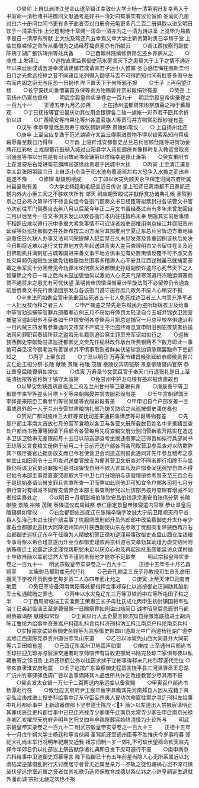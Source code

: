 <!-- { "loadSidebar": true } -->
　　○癸卯  上自瓜洲济江登金山遂至镇江幸致仕大学士杨一清第明日复幸焉入于书室命一清检诸书进御问文献通考是好书一清对曰有事实有议论诚如  圣谕问几册对曰六十册问世间书更有多于此者否对曰册府元龟更多凡二百二册俱取以进又明日饮于一清第乐作  上分题制诗十章赐一清命一清亦为之一清为诗进呈  上览毕为易数字是日一清厚有所献  上大悦及驾还凡五幸焉又幸大学士靳贵第时贵已卒殡于堂  上临其柩嗟悼之命所从番僧为之诵经荐福贵家亦有所献云
　　○调江西按察司副使陈槐于湖广整饬靖州等处兵备
　　○己酉翰林院编修蔡昂乞还乡养病从之
　　○庚戌  上发镇江
　　○巡按直隶监察御史范永銮言天下之患莫大于上下之情不通近年以来廷臣或请罢游幸或请建储君或请亲君子远小人惟冀  圣心感悟悔往图新柰何日月之光愈远纶綍之音不闻诸臣论列得入御览与否不可得而知也间有批答多假乎左右而内阁之臣无与臣恐一日祸作  陛下置天下于何所邪不报
　　○壬子  上再宿望江楼
　　○长宁安抚司番僧寨首方保等贡方物赐晏并赏彩叚绢钞有差
　　○癸丑  上至扬州仍寓总督府
　　明武宗毅皇帝实录卷之一百九十
　明武宗毅皇帝实录卷之一百九十一
　　正德五年九月乙卯朔
　　上在扬州遣都督宋彬祭旗纛之神于蕃厘观
　　○丁巳抚按等官设晏庆功其仪用金银牌各二轴一旗帐一彩币若干匹其余折价以进
　　○广西镇安等府杲化等州各遣官族人等贡马并方物赏彩叚钞锭有差
　　○戊午  孝恭章皇后忌辰寿宁候张鹤龄谒祭  景陵如常仪
　　○  上自扬州北还
　　○庚申  上至宝应复渔于范光湖镇守太监丘得索进贡物不得以铁索系知府蒋瑶窘辱备至数日乃得释
　　○辛酉  上驻跸淮安都御史丛兰总兵官顾仕隆等进贺功金牌花红彩帐  上戎服簪花鼓骑入城过山阳县学入焉视廊庑肖像移时复入教官舍取资治通鉴等书以出先是有司治故尚书金濂第以俟临幸是夜止濂第
　　○癸亥重阳节  上在淮安左右竞进菊花旗牌官遂缘此责取于民城中大扰
　　○丙寅  上至清江浦复幸太监张阳第踰三日  上自泛小舟渔于积水池舟覆溺焉左右大恐争入水掖之而出自是遂不豫
　　○修理  献陵明楼成
　　○丁卯以水灾免顺天永平保定河间四府所属州县夏税有差
　　○大学士杨廷和毛纪言近日传说  皇上班师已离南都不日奏凯还朝内外大小臣工闻之不胜欢庆所有  郊天  祔庙朝贺殿试并献俘赏功诸典礼候  圣驾到京之日必将次第举行不待言矣但今各衙门题奏文书已经臣等拟票封进各该管文书官节次前往军门赍奏自去年八月以后至今年正二月文书虽经奏过尚有多年未曾发回自二月以后至今一应文书俱未发出以致各衙门本内往往皆称未奉  明旨其实前后事情不相照应难以遵行况中多重大紧急事情不可迟误者如吏部推用南京操江并郧阳贵州延绥等处巡抚都御史并各处布按二司方面官其部推用宁夏辽东总兵官皆边方重地镇巡重任日久缺人办事又法司问完提解人犯监禁日久未见发落及各重囚例该秋后处决今日期将近难以遽行又甘肃地方先年起送进贡夷人差官查理明白又令留往在关及近日佛朗机并满剌加占城等国进来番文事干地方俱未见有处置夷情反覆不可不虑又各处灾异频仍盗贼生发徵免钱粮赈恤贫困事多稽滞人心不安其江西逆贼虽已就擒而荼毒之余军民十分困苦见今功罪未论刑赏太迟都御史孙燧副使许逵尽心死节天下之人皆痛愤之今已一年之后尚未显加褒恤何以激劝人心况天气渐寒河道将冻粮运俱塞商贾不通将来之患尤有可忧伏望  圣明俯审舆情深惟至计早旋法驾不必留停仍令通查前后赍奏文书先行奏请回京发与各该衙门遵守施行庶几政务不废人心稍安不报
　　○辛未法司如例会官审录重囚应死者五十七人免死戍边卫者三人内官充净军者一人妇女杖而释之者三人
　　○申严捕盗之禁先是东城民为盗所劫锦衣卫及给事中等官劾巡捕等官罪兵部覆奏近例三月不获始夺俸罚太轻请自今五城并锦衣卫团营捕盗官盗起限外不获者如千户姚安例各夺俸两月把总巡捕官一月总甲校卒俱逮治若一月内贼三四发者参奏逮问又夜禁不严窝主不治盗终难息宜申明旧例犯夜禁者执送法司问罪职官奏请所获之盗若无名籍则追治窝主罪至充军诏如拟行之
　　○巡按狭西御史李献劾甘肃巡抚都御史文贵先任榆林改作墩台所费银两不下数万即此一事他可类见况今衰老岂有善谋求其不偾事取败者鲜矣伏望轸念边镇急赐罢黜命下吏部知之
　　○丙子  上至东昌
　　○丁丑以明日  万寿圣节建昌候张延龄恭顺候吴世兴安仁伯王桓分祭  长陵  献陵  景陵  裕陵  茂陵  泰陵仪宾周钺祭  景皇帝陵寝内官祭  恭让章皇后陵寝俱如常仪
　　○戊寅  万寿圣节文武百官于奉天门行遥贺礼是日上至临清抚按等官称贺于镇守太监第
　　○免甘州中护卫屯粮有差以被虏患故也
　　○以旱灾免狭西巩昌临洮二府及兰州甘州等卫夏税有差
　　○庚辰泰宁等卫都督孛来罕等差头目塔卜歹等来朝赐晏并赏衣服彩叚有差
　　○壬午赏朝鲜国王李怿差来陪臣工曹参判等官吴堡等衣服彩叚有差
　　○甲申诏自今户部岁差一主事或员外郎一人于兰州专管甘肃粮饷礼部乃铸关防给之从巡按御史潘仿奏也
　　○赏湖广都司施州卫大旺等安抚司差来通把事谭彦等彩叚等物有差
　　○先是户部主事南大吉放七月分官军食粮以各卫与各营文册所载数目姓名中多抵牾宜查处户部尚书杨潭等因请下兵部令各营每月先将查粮文册分别旧管新收开除实在造送本卫该卫验审无差限前月十五日以前送部查考坐拨违者罪之已得旨如拟行兵部尚书王琼等又言食粮文册例于前月二十日前开送户部各司各司取营卫参互查对以防欺弊其下粮厅委官止据册放支而已今若使营卫会同造送则彼此通同非先年参互稽考之意矣宜止如旧例令十三司查对送委官放支为便其营卫文册查对不同者即行扣除不与坐拨仍将该卫官吏治罪报可是时琼狠愎自用不欲人言其私及户部奏闻犹强辩自饰不得已姑令本部主事路直查究直取大宁中卫七月分粮册与该营粮册参考冒支至三百余石于是琼始奏请治冒支罪且言直所查一卫而弊如此则他卫可知宜令户部各司将七月分俱行查对有增减不同冒支情弊会本部主事查明参究以后该部务按月查理有增减不同者指实奏处之
　　○以明日十月朝彭城伯张钦安昌伯钱承宗惠安伯张伟分祭  长陵  献陵  景陵  裕陵  茂陵  泰陵遣仪宾周钺祭  恭仁康定景皇帝陵寝遣内官祭  恭让章皇后陵寝俱如常仪
　　○右佥都御史巡抚辽东张禴卒禴字汝诚大宁前卫籍顺天府平谷县人弘治己未进士授户部主事丁忧服阕改刑部升员外郎郎中改监察御史升太仆寺少卿右佥都御史巡抚大同降泗州知州升狭西副使山东左参政丁忧服阕复除狭西再升右佥都御史巡抚辽东卒于任禴为人精敏机警正德初逆瑾用事改御史查盘山西仓库钱粮专事苛察以希合瑾意遂历升至佥都御史瑾败两京科道官交章劾其助瑾为虐交结阿附纳贿骤迁士论鄙之遂坐瑾党落职犹未足以厌众心也及再起巡抚虽颇能延访众谋拊循士卒欲自励以盖前愆然大节不谨则虽有他才能亦不足取矣
　　明武宗毅皇帝实录卷之一百九十一
　明武宗毅皇帝实录卷之一百九十二
　　正德十五年冬十月乙酉朔享
　　太庙驸马都尉崔元代行礼
　　○己丑孔颜孟三氏子孙教授司生员孔彦珩援天下学校开贡例奏乞每岁贡二人亦四年而止允之
　　○庚寅  上至天津□云南府地震
　　○癸巳革守备河南南阳等处都指挥佥事郑存仁以巡按御史汪渊劾其朘削军士私通贼贿之罪也
　　○丙申以水灾免辽东三万等卫铁岭中左等所屯田子粒之半
　　○丁酉周府临湍王安瀺薨王荣惠王长子母杜氏成化丙申生初封镇国将军弘治丁巳袭封临湍王至是薨辍朝一日赐祭葬如例谥曰端简□  诚孝昭皇后忌辰驸马都尉蔡震谒祭  献陵如常仪
　　○壬寅以行人孟奇夏言顾济知县徐景嵩底蕴进士胡汭陈江鲁纶为给事中奇景嵩户科蕴礼科言兵科济刑科汭工科江南京户科纶南京兵科
　　○实授南京试监察御史余翱等为监察御史翱四川道周允中广西道杨铨湖广道李孟旭江西道陈克恭贵州道张彦杲山东道
　　○乙巳以冰雹免山西大同县并大同前等六卫田粮有差
　　○己酉辽东盖州卫地震声如雷
　　○庚戌  上至通州兵部尚书王琼往迎见琼亦与宸濠交通者时京师喧传有旨收吏部尚书陆完及琼二家惧每夜以私藏散寄之邻旧及  上将还琼假公务以往因求捄于江彬事得释未几彬引荐遂代完位
○辛亥直隶淮安府地震
　○壬子巡按广东监察御史程昌言饶平县三河驿驿丞王思湖广沅州竹寨驿驿丞周广皆以言事谪降其人品世所共许乞改授教官少尽其用不报
　　○癸亥发太仓银一万七千二百两送内承运库以备赏赐
　　○甲寅召户部尚书杨潭赴行在
　　○致仕应天府府尹王宸卒宸字具瞻其先河南郏县人因从戎籍于真定弘治庚戌进士授吏科给事中辽东守臣妄杀夷人冒功次命宸往案之寻迁刑科左给事中礼科都给事中  上新政番僧那卜坚参道士陈应＜衤盾＞以左道出入禁掖宸请明正其罪戊辰迁吏科都给事中己巳迁光禄寺少卿庚午迁南京太常寺少卿壬申迁南京光禄寺卿乙亥擢应天府府尹明年乞归又四年卒赐祭葬宸始终清慎为士论所与
　　明武宗毅皇帝实录卷之一百九十二
明武宗毅皇帝实录卷之一百九十三
　　正德十五年十一月戊午朔大学士杨廷和等言伏闻  圣驾凯还至通州臣等不胜惟庆今岁事将暮  郊祀大礼尚未举行况明年祀期又近我  祖宗旧制一岁一郊礼不可缺伏望亟命钦天监先择今年郊日仍以礼部议上祭告献俘诸礼典即日发下庶可遵行不报
　　○庚申南京六科给事中卫道御史郑慕等言  陛下临御已十有五年前星尚隐人心无所系属近以北虏陆梁逆藩倡乱躬行天讨而居守者曾无近属至亲万一不轨之徒包藏祸心岂不深可惧哉伏望选宗室近属之贤者优其礼秩仍选师保教育成德以系亿兆之心迨皇嗣诞生退就外藩此诚  宗社无疆之庆也不报
